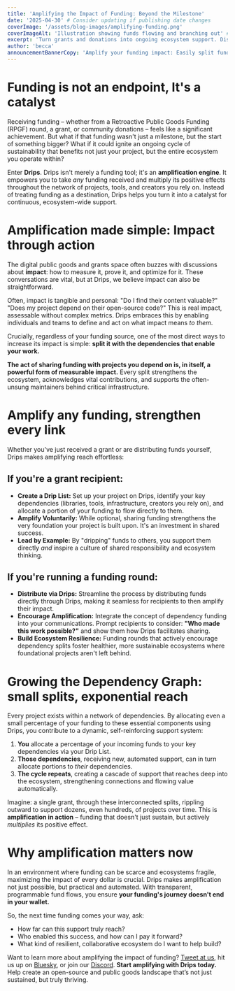 ```yaml
---
title: 'Amplifying the Impact of Funding: Beyond the Milestone'
date: '2025-04-30' # Consider updating if publishing date changes
coverImage: '/assets/blog-images/amplifying-funding.png'
coverImageAlt: 'Illustration showing funds flowing and branching out' # Slightly more descriptive alt text
excerpt: 'Turn grants and donations into ongoing ecosystem support. Discover how Drips helps you amplify funding impact by easily sharing with the dependencies that make your work possible, creating a virtuous cycle of sustainability.'
author: 'becca'
announcementBannerCopy: 'Amplify your funding impact: Easily split funds with your dependencies using Drips'
---
```


# Funding is not an endpoint, It's a catalyst

Receiving funding – whether from a Retroactive Public Goods Funding (RPGF) round, a grant, or community donations – feels like a significant achievement. But what if that funding wasn't just a milestone, but the start of something bigger? What if it could ignite an ongoing cycle of sustainability that benefits not just your project, but the entire ecosystem you operate within?

Enter **Drips**. Drips isn't merely a funding tool; it's an **amplification engine**. It empowers you to take _any_ funding received and multiply its positive effects throughout the network of projects, tools, and creators you rely on. Instead of treating funding as a destination, Drips helps you turn it into a catalyst for continuous, ecosystem-wide support.

# Amplification made simple: Impact through action

The digital public goods and grants space often buzzes with discussions about **impact**: how to measure it, prove it, and optimize for it. These conversations are vital, but at Drips, we believe impact can also be straightforward.

Often, impact is tangible and personal: "Do I find their content valuable?" "Does my project depend on their open-source code?" This is real impact, assessable without complex metrics. Drips embraces this by enabling individuals and teams to define and act on what impact means _to them_.

Crucially, regardless of your funding source, one of the most direct ways to increase its impact is simple: **split it with the dependencies that enable your work.**

**The act of sharing funding with projects you depend on is, in itself, a powerful form of measurable impact.** Every split strengthens the ecosystem, acknowledges vital contributions, and supports the often-unsung maintainers behind critical infrastructure.

# Amplify any funding, strengthen every link

Whether you've just received a grant or are distributing funds yourself, Drips makes amplifying reach effortless:

## If you're a grant recipient:

- **Create a Drip List:** Set up your project on Drips, identify your key dependencies (libraries, tools, infrastructure, creators you rely on), and allocate a portion of your funding to flow directly to them.
- **Amplify Voluntarily:** While optional, sharing funding strengthens the very foundation your project is built upon. It's an investment in shared success.
- **Lead by Example:** By "dripping" funds to others, you support them directly _and_ inspire a culture of shared responsibility and ecosystem thinking.

## If you're running a funding round:

- **Distribute via Drips:** Streamline the process by distributing funds directly through Drips, making it seamless for recipients to then amplify their impact.
- **Encourage Amplification:** Integrate the concept of dependency funding into your communications. Prompt recipients to consider: **"Who made this work possible?"** and show them how Drips facilitates sharing.
- **Build Ecosystem Resilience:** Funding rounds that actively encourage dependency splits foster healthier, more sustainable ecosystems where foundational projects aren't left behind.

# Growing the Dependency Graph: small splits, exponential reach

Every project exists within a network of dependencies. By allocating even a small percentage of your funding to these essential components using Drips, you contribute to a dynamic, self-reinforcing support system:

1.  **You** allocate a percentage of your incoming funds to your key dependencies via your Drip List.
2.  **Those dependencies**, receiving new, automated support, can in turn allocate portions to _their_ dependencies.
3.  **The cycle repeats**, creating a cascade of support that reaches deep into the ecosystem, strengthening connections and flowing value automatically.

Imagine: a single grant, through these interconnected splits, rippling outward to support dozens, even hundreds, of projects over time. This is **amplification in action** – funding that doesn't just sustain, but actively _multiplies_ its positive effect.

# Why amplification matters now

In an environment where funding can be scarce and ecosystems fragile, maximizing the impact of every dollar is crucial. Drips makes amplification not just possible, but practical and automated. With transparent, programmable fund flows, you ensure **your funding's journey doesn't end in your wallet.**

So, the next time funding comes your way, ask:

- How far can this support truly reach?
- Who enabled this success, and how can I pay it forward?
- What kind of resilient, collaborative ecosystem do I want to help build?

Want to learn more about amplifying the impact of funding? [Tweet at us](https://x.com/dripsnetwork), hit us up on [Bluesky](https://bsky.app/profile/drips.network), or join our [Discord](https://discord.gg/BakDKKDpHF).
**Start amplifying with Drips today.** Help create an open-source and public goods landscape that’s not just sustained, but truly thriving.
